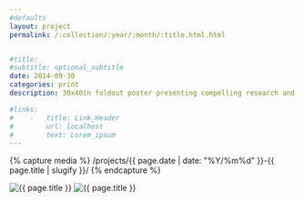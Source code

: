 ```yaml
---
#defaults
layout: project
permalink: /:collection/:year/:month/:title.html.html


#title:
#subtitle: optional_subtitle
date: 2014-09-30
categories: print
description: 30x40in foldout poster presenting compelling research and information about the phenomenon that is human-powered flight.

#links:
#    -   title: Link_Header
#        url: localhost
#        text: Lorem_ipsum
---
```


<!-- set project media path -->
{% capture media %}
    /projects/{{ page.date | date: "%Y/%m%d" }}-{{ page.title | slugify }}/
{% endcapture %}
<!-- end -->

<!-- media -->
<img class="span8" src="{{media|strip}}hpa-wide.jpg" alt="{{ page.title }}">
<img class="span8" src="{{media|strip}}hpa-close.jpg" alt="{{ page.title }}">
